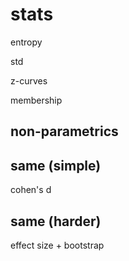 # stats

entropy

std

z-curves

membership 

## non-parametrics

## same (simple)

cohen's d

## same (harder)

effect size + bootstrap
